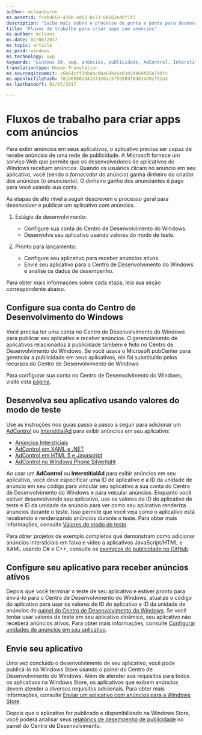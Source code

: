 ```yaml
---
author: mcleanbyron
ms.assetid: fcebd659-438b-4d03-bc73-6b662ed6f1f3
description: "Saiba mais sobre o processo de ponta a ponta para desenvolver e publicar um aplicativo com anúncios."
title: "Fluxos de trabalho para criar apps com anúncios"
ms.author: mcleans
ms.date: 02/08/2017
ms.topic: article
ms.prod: windows
ms.technology: uwp
keywords: "windows 10, uwp, anúncios, publicidade, AdControl, InterstitialAd"
translationtype: Human Translation
ms.sourcegitcommit: c6b64cff1bbebc8ba69bc6e03d34b69f85e798fc
ms.openlocfilehash: f01b69502d41a7128ac5f59589f6d014d92f52a3
ms.lasthandoff: 02/07/2017

---
```


# <a name="workflows-for-creating-apps-with-ads"></a>Fluxos de trabalho para criar apps com anúncios




Para exibir anúncios em seus aplicativos, o aplicativo precisa ser capaz de recebe anúncios de uma rede de publicidade. A Microsoft fornece um serviço Web que permite que os desenvolvedores de aplicativos do Windows recebam anúncios. Quando os usuários clicam no anúncio em seu aplicativo, você (sendo o *fornecedor* do anúncio) ganha dinheiro do criador dos anúncios (o *anunciante*). O dinheiro ganho dos anunciantes é pago para você usando sua conta.

As etapas de alto nível a seguir descrevem o processo geral para desenvolver e publicar um aplicativo com anúncios.

1.  Estágio de desenvolvimento:

    * Configure sua conta do Centro de Desenvolvimento do Windows.
    * Desenvolva seu aplicativo usando valores do modo de teste.

2.  Pronto para lançamento:

    * Configure seu aplicativo para receber anúncios ativos.
    * Envie seu aplicativo para o Centro de Desenvolvimento do Windows e analise os dados de desempenho.

Para obter mais informações sobre cada etapa, leia sua seção correspondente abaixo.

## <a name="set-up-your-windows-dev-center-account"></a>Configure sua conta do Centro de Desenvolvimento do Windows

Você precisa ter uma conta no Centro de Desenvolvimento do Windows para publicar seu aplicativo e receber anúncios. O gerenciamento de aplicativos relacionados à publicidade também é feito no Centro de Desenvolvimento do Windows. Se você usava o Microsoft pubCenter para gerenciar a publicidade em seus aplicativos, ele foi substituído pelos recursos do Centro de Desenvolvimento do Windows

Para configurar sua conta no Centro de Desenvolvimento do Windows, visite esta [página](http://go.microsoft.com/fwlink/p/?LinkId=615100).

## <a name="develop-your-app-using-test-mode-values"></a>Desenvolva seu aplicativo usando valores do modo de teste

Use as instruções nos guias passo a passo a seguir para adicionar um [AdControl](https://msdn.microsoft.com/library/windows/apps/microsoft.advertising.winrt.ui.adcontrol.aspx) ou [InterstitialAd](https://msdn.microsoft.com/library/windows/apps/microsoft.advertising.winrt.ui.interstitialad.aspx) para exibir anúncios em seu aplicativo:

-   [Anúncios Intersticiais](interstitial-ads.md)
-   [AdControl em XAML e .NET](adcontrol-in-xaml-and--net.md)
-   [AdControl em HTML 5 e Javascript](adcontrol-in-html-5-and-javascript.md)
-   [AdControl no Windows Phone Silverlight](adcontrol-in-windows-phone-silverlight.md)

Ao usar um **AdControl** ou **InterstitialAd** para exibir anúncios em seu aplicativo, você deve especificar uma ID de aplicativo e a ID da unidade de anúncio em seu código para vincular seu aplicativo à sua conta do Centro de Desenvolvimento do Windows e para veicular anúncios. Enquanto você estiver desenvolvendo seu aplicativo, use os valores de ID do aplicativo de teste e ID da unidade de anúncio para ver como seu aplicativo renderiza anúncios durante o teste. Isso permite que você veja como o aplicativo está recebendo e renderizando anúncios durante o teste. Para obter mais informações, consulte [Valores de modo de teste](test-mode-values.md).

Para obter projetos de exemplo completos que demonstram como adicionar anúncios intersticiais em faixa e vídeo a aplicativos JavaScript/HTML e XAML usando C# e C++, consulte os [exemplos de publicidade no GitHub](http://aka.ms/githubads).

## <a name="configure-your-app-to-receive-live-ads"></a>Configure seu aplicativo para receber anúncios ativos

Depois que você terminar o teste de seu aplicativo e estiver pronto para enviá-lo para o Centro de Desenvolvimento do Windows, atualize o código do aplicativo para usar os valores de ID do aplicativo e ID da unidade de anúncios do [painel do Centro de Desenvolvimento do Windows](https://msdn.microsoft.com/library/windows/apps/mt170658.aspx). Se você tentar usar valores de teste em seu aplicativo dinâmico, seu aplicativo não receberá anúncios ativos. Para obter mais informações, consulte [Configurar unidades de anúncios em seu aplicativo](set-up-ad-units-in-your-app.md).

## <a name="submit-your-app"></a>Envie seu aplicativo

Uma vez concluído o desenvolvimento de seu aplicativo, você pode publicá-lo na Windows Store usando o painel do Centro de Desenvolvimento do Windows. Além de atender aos requisitos para todos os aplicativos na Windows Store, os aplicativos que exibem anúncios devem atender a diversos requisitos adicionais. Para obter mais informações, consulte [Enviar um aplicativo com anúncios para a Windows Store](submit-an-app-with-ads-to-the-windows-store.md).

Depois que o aplicativo for publicado e disponibilizado na Windows Store, você poderá analisar seus [relatórios de desempenho de publicidade](../publish/advertising-performance-report.md) no painel do Centro de Desenvolvimento.

 

 

